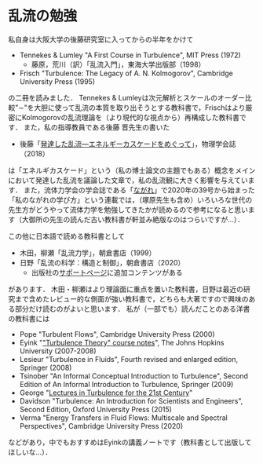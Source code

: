 # 乱流の勉強

<!-- 塚原研究室では毎年4月から乱流の勉強会をおこなっているので，それに参加してしっかり勉強してもらうのが第一歩だと思います． -->
私自身は大阪大学の後藤研究室に入ってからの半年をかけて

- Tennekes & Lumley "A First Course in Turbulence", MIT Press (1972)
  - 藤原，荒川（訳）「乱流入門」，東海大学出版部（1998）
- Frisch "Turbulence: The Legacy of A. N. Kolmogorov", Cambridge University Press (1995)

の二冊を読みました．
Tennekes & Lumleyは次元解析とスケールのオーダー比較"$\sim$"を大胆に使って乱流の本質を取り出そうとする教科書で，Frischはより厳密にKolmogorovの乱流理論を（より現代的な視点から）再構成した教科書です．
また，私の指導教員である後藤 晋先生の書いた

- 後藤「[発達した乱流―エネルギーカスケードをめぐって](https://doi.org/10.11316/butsuri.73.7_457)」，物理学会誌（2018）

は「エネルギカスケード」という（私の博士論文の主題でもある）概念をメインにおいて発達した乱流を議論した文章で，私の乱流観に大きく影響を与えています．
また，流体力学会の学会誌である「[ながれ](https://www.nagare.or.jp/publication/nagare.html)」で2020年の39号から始まった「私のながれの学び方」という連載では，（塚原先生も含め）いろいろな世代の先生方がどうやって流体力学を勉強してきたかが読めるので参考になると思います（大御所の先生の読んだ古い教科書が軒並み絶版なのはつらいですが...）．

この他に日本語で読める教科書として

- 木田，柳瀬「乱流力学」，朝倉書店（1999）
- 日野「乱流の科学：構造と制御」，朝倉書店（2020）
  - 出版社の[サポートページ](https://www.asakura.co.jp/detail.php?book_code=20161)に追加コンテンツがある

があります．
木田・柳瀬はより理論面に重点を置いた教科書，日野は最近の研究まで含めたレビュー的な側面が強い教科書で，どちらも大著ですので興味のある部分だけ読むのがよいと思います．
私が（一部でも）読んだことのある洋書の教科書には

- Pope "Turbulent Flows", Cambridge University Press (2000)
- Eyink "["Turbulence Theory" course notes](https://www.ams.jhu.edu/~eyink/Turbulence/notes.html)", The Johns Hopkins University (2007-2008)
- Lesieur "Turbulence in Fluids", Fourth revised and enlarged edition, Springer (2008)
- Tsinober "An Informal Conceptual Introduction to Turbulence", Second Edition of An Informal Introduction to Turbulence, Springer (2009)
- George "[Lectures in Turbulence for the 21st Century](http://www.turbulence-online.com/Publications/Lecture_Notes/Turbulence_Lille/TB_16January2013.pdf)"
- Davidson "Turbulence: An Introduction for Scientists and Engineers", Second Edition, Oxford University Press (2015)
- Verma "Energy Transfers in Fluid Flows: Multiscale and Spectral Perspectives", Cambridge University Press (2020)

などがあり，中でもおすすめはEyinkの講義ノートです（教科書として出版してほしいな...）．
